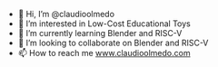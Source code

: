 - 👋 Hi, I’m @claudioolmedo
- 👀 I’m interested in Low-Cost Educational Toys
- 🌱 I’m currently learning Blender and RISC-V
- 💞️ I’m looking to collaborate on Blender and RISC-V
- 📫 How to reach me www.claudioolmedo.com

<!---
claudioolmedo/claudioolmedo is a ✨ special ✨ repository because its `README.md` (this file) appears on your GitHub profile.
You can click the Preview link to take a look at your changes.
--->
